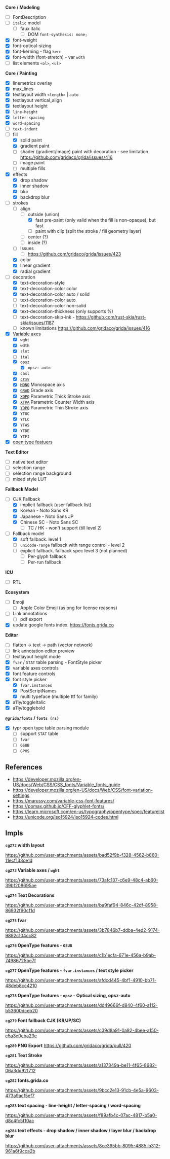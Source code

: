 **Core / Modeling**

- [ ] FontDescription
- [ ] `italic` model
  - [ ] faux italic
    - [ ] DOM `font-synthesis: none;`
- [x] font-weight
- [x] font-optical-sizing
- [x] font-kerning - flag `kern`
- [x] font-width (font-stretch) - var `wdth`
- [ ] list elements `<ol>`, `<ul>`

**Core / Painting**

- [x] linemetrics overlay
- [x] max_lines
- [x] textlayout width `<length>` | `auto`
- [x] textlayout vertical_align
- [x] textlayout height
- [x] `line-height`
- [x] `letter-spacing`
- [x] `word-spacing`
- [ ] `text-indent`
- [ ] fill
  - [x] solid paint
  - [x] gradient paint
  - [ ] shader (gradient/image) paint with decoration - see limitation https://github.com/gridaco/grida/issues/416
  - [ ] image paint
  - [ ] multiple fills
- [x] effects
  - [x] drop shadow
  - [x] inner shadow
  - [x] blur
  - [x] backdrop blur
- [ ] strokes
  - [ ] align
    - [ ] outside (union)
      - [x] fast pre-paint (only valid when the fill is non-opaque), but fast
      - [ ] paint with clip (split the stroke / fill geometry layer)
    - [ ] center (?)
    - [ ] inside (?)
  - [ ] Issues
    - [ ] https://github.com/gridaco/grida/issues/423
  - [x] color
  - [x] linear gradient
  - [x] radial gradient
- [ ] decoration
  - [x] text-decoration-style
  - [x] text-decoration-color color
  - [x] text-decoration-color auto / solid
  - [ ] text-decoration-color auto
  - [ ] text-decoration-color non-solid
  - [x] text-decoration-thickness (only supports %)
  - [ ] text-decoration-skip-ink - https://github.com/rust-skia/rust-skia/issues/1187
  - [ ] known limitations https://github.com/gridaco/grida/issues/416
- [x] [Variable axes](https://github.com/gridaco/grida/blob/canary/docs/reference/open-type-variable-axes.md)
  - [x] `wght`
  - [x] `wdth`
  - [x] `slnt`
  - [ ] `ital`
  - [x] `opsz`
    - [x] `opsz: auto`
  - [x] `casl`
  - [x] [`crsv`](https://fonts.google.com/knowledge/glossary/cursive_axis)
  - [x] [`MONO`](https://fonts.google.com/knowledge/glossary/monospace_axis) Monospace axis
  - [x] [`GRAD`](https://fonts.google.com/knowledge/glossary/grade_axis) Grade axis
  - [x] [`XOPQ`](https://fonts.google.com/knowledge/glossary/xopq_axis) Parametric Thick Stroke axis
  - [x] [`XTRA`](https://fonts.google.com/knowledge/glossary/xtra_axis) Parametric Counter Width axis
  - [x] [`YOPQ`](https://fonts.google.com/knowledge/glossary/yopq_axis) Parametric Thin Stroke axis
  - [x] `YTUC`
  - [x] `YTLC`
  - [x] `YTAS`
  - [x] `YTDE`
  - [x] `YTFI`
- [x] [open type featuers](https://github.com/gridaco/grida/blob/canary/docs/reference/open-type-features.md)

**Text Editor**

- [ ] native text editor
- [ ] selection range
- [ ] selection range background
- [ ] mixed style LUT

**Fallback Model**

- [ ] CJK Fallback
  - [x] implicit fallback (user fallback list)
  - [x] Korean - Noto Sans KR
  - [x] Japanese - Noto Sans JP
  - [x] Chinese SC - Noto Sans SC
    - [ ] TC / HK - won't support (till level 2)
- [ ] Fallback model
  - [x] soft fallback. level 1
  - [ ] `unicode-range` fallback with range control - level 2
  - [ ] explicit fallback. fallback spec level 3 (not planned)
    - [ ] Per-glyph fallback
    - [ ] Per-run fallback

**ICU**

- [ ] RTL

**Ecosystem**

- [ ] Emoji
  - [ ] Apple Color Emoji (as png for license reasons)
- [ ] Link annotations
  - [ ] pdf export
- [x] update google fonts index. https://fonts.grida.co

**Editor**

- [ ] flatten -> text -> path (vector network)
- [ ] link annotation editor preview
- [ ] textlayout height mode
- [x] `fvar` / `STAT` table parsing - FontStyle picker
- [x] variable axes controls
- [x] font feature controls
- [x] font style picker
  - [x] `fvar.instances`
  - [x] PostScriptNames
  - [x] multi typeface (multiple ttf for family)
- [x] a11y/toggleItalic
- [x] a11y/togglebold

**`@grida/fonts` / `fonts (rs)`**

- [x] typr open type table parsing module
  - [ ] support `STAT` table
  - [ ] `fvar`
  - [ ] `GSUB`
  - [ ] `GPOS`

## References

- https://developer.mozilla.org/en-US/docs/Web/CSS/CSS_fonts/Variable_fonts_guide
- https://developer.mozilla.org/en-US/docs/Web/CSS/font-variation-settings
- https://marussy.com/variable-css-font-features/
- https://pomax.github.io/CFF-glyphlet-fonts/
- https://learn.microsoft.com/en-us/typography/opentype/spec/featurelist
- https://unicode.org/iso15924/iso15924-codes.html

## Impls

**`cg272` width layout**

https://github.com/user-attachments/assets/bad52f9b-f328-4562-b860-11ecf133ce1d

**`cg273` Variable axes / `wght`**

https://github.com/user-attachments/assets/73afc137-c6e9-48c4-ab60-39bf208695ae

**`cg274` Text Decorations**

https://github.com/user-attachments/assets/ba9faf94-846c-42df-8958-86932f90cf1d

**`cg275` fvar**

https://github.com/user-attachments/assets/3b7846b7-ddba-4ed2-9174-9892c104cc82

**`cg276` OpenType features - `GSUB`**

https://github.com/user-attachments/assets/c1b1ecfa-671e-456a-b9ab-74986725be7f

**`cg277` OpenType features - `fvar.instances` / text style picker**

https://github.com/user-attachments/assets/afdcd445-4bf1-4910-bb71-48deb8cc4210

**`cg278` OpenType features - `opsz` - Optical sizing, opsz-auto**

https://github.com/user-attachments/assets/dd49666f-d840-4f60-a112-b53600dceb20

**`cg279` Font fallback CJK (KR/JP/SC)**

https://github.com/user-attachments/assets/c39d8a91-0a82-4bee-a150-c5a3e0cba23e

**`cg280` PNG Export**
https://github.com/gridaco/grida/pull/420

**`cg281` Text Stroke**

https://github.com/user-attachments/assets/a137349a-be11-4f65-8682-06a3dd92f712

**`cg282` fonts.grida.co**

https://github.com/user-attachments/assets/9bcc2e13-91cb-4e5a-9603-473a9acf5ef7

**`cg283` text spacing - line-height / letter-spacing / word-spacing**

https://github.com/user-attachments/assets/f89afb4c-07ac-4817-b5a0-d8c4fc5f10ac

**`cg284` text effects - drop shadow / inner shadow / layer blur / backdrop blur**

https://github.com/user-attachments/assets/8ce395bb-8095-4885-b312-961a6f9cca2b
